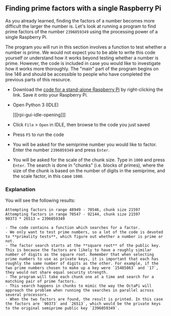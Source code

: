## Finding prime factors with a single Raspberry Pi

As you already learned, finding the factors of a number becomes more difficult the larger the number is. Let's look at running a program to find prime factors of the number `2396059349` using the processing power of a single Raspberry Pi.

The program you will run in this section involves a function to test whether a number is prime. We would not expect you to be able to write this code yourself or understand how it works beyond testing whether a number is prime. However, the code is included in case you would like to investigate how it works more thoroughly. The "main" part of the program begins on line 146 and should be accessible to people who have completed the previous parts of this resource. 

- Download the [code for a stand-alone Raspberry Pi](resources/factor_standalone.py) by right-clicking the link. Save it onto your Raspberry Pi.

- Open Python 3 (IDLE)

    [[[rpi-gui-idle-opening]]]

- Click `File` > `Open` in IDLE, then browse to the code you just saved

- Press `F5` to run the code

- You will be asked for the semiprime number you would like to factor. Enter the number `2396059349` and press `Enter`.

- You will be asked for the scale of the chunk size. Type in `1000` and press `Enter`. The search is done in "chunks" (i.e. blocks of primes), where the size of the chunk is based on the number of digits in the semiprime, and the scale factor, in this case `1000`.

### Explanation
You will see the following results:

```
Attempting factors in range 48949 - 70546, chunk size 21597
Attempting factors in range 70547 - 92144, chunk size 21597
90373 * 26513 = 2396059349
```

    - The code contains a function which searches for a factor.
    - We only want to test prime numbers, so a lot of the code is devoted to **primality tests**, which figure out whether a number is prime or not.
    - The factor search starts at the **square root** of the public key. This is because the factors are likely to have a roughly similar number of digits as the square root. Remember that when selecting prime numbers to use as private keys, it is important that each has roughly the same number of digits as the other. For example, if the two prime numbers chosen to make up a key were `15485863` and `17`, they would not share equal security strength.
    - The program will take each chunk one at a time and search for a matching pair of prime factors.
    - This search happens in chunks to mimic the way the OctaPi will approach the problem when running the searches in parallel across several processors.
    - When the two factors are found, the result is printed. In this case the factors are `90373` and `26513`, which would be the private keys to the original semiprime public key `2396059349`.
